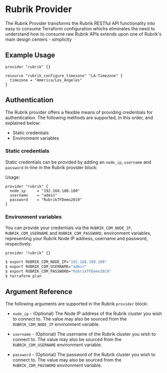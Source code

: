 # Rubrik Provider

The Rubrik Provider transforms the Rubrik RESTful API functionality into easy to consume Terraform configuration whichs eliminates the need to understand how to consume raw Rubrik APIs extends upon one of Rubrik's main design centers - simplicity

## Example Usage

```hcl
provider "rubrik" {}

resource "rubrik_configure_timezone" "LA-Timezone" {
  timezone = "America/Los_Angeles"
}
```

## Authentication

The Rubrik provider offers a flexible means of providing credentials for
authentication. The following methods are supported, in this order, and
explained below:

- Static credentials
- Environment variables

### Static credentials 

Static credentials can be provided by adding an `node_ip`, `username` and `password` in-line in the
Rubrik provider block:

Usage:

```hcl
provider "rubrik" {
  node_ip     = "192.168.100.100"
  username    = "admin"
  password    = "RubrikTFDemo2019"
}
```
### Environment variables

You can provide your credentials via the `RUBRIK_CDM_NODE_IP`, `RUBRIK_CDM_USERNAME` and
`RUBRIK_CDM_PASSWORD`, environment variables, representing your Rubrik Node IP address, username
and password, respectively.

```hcl
provider "rubrik" {}
```

```sh
$ export RUBRIK_CDM_NODE_IP="192.168.100.100"
$ export RUBRIK_CDM_USERNAME="admin"
$ export RUBRIK_CDM_PASSWORD="RubrikTFDemo2019"
$ terraform plan
```

## Argument Reference

The following arguments are supported in the Rubrik `provider` block:

* `node_ip` - (Optional) The Node IP address of the Rubrik cluster you wish to connect to. The value may also be sourced from the
`RUBRIK_CDM_NODE_IP` environment variable.

* `username` - (Optional) The username of the Rubrik cluster you wish to connect to. The value may also be sourced from the
`RUBRIK_CDM_USERNAME` environment variable.

* `password` - (Optional) The password of the Rubrik cluster you wish to connect to. The value may also be sourced from the
`RUBRIK_CDM_PASSWORD` environment variable.
